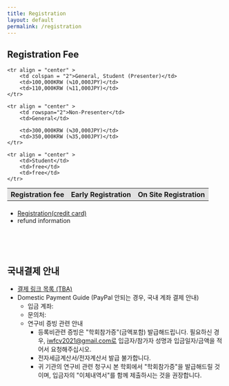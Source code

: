 ```yaml
---
title: Registration
layout: default
permalink: /registration
---
```


## Registration Fee

<div>
  <table style= "margin: auto">
    <th colspan = "2" style = "background-color: #E2E2E2">Registration fee</th>
    <th style = "background-color: #E2E2E2">Early Registration</th>
    <th style = "background-color: #E2E2E2">On Site Registration</th>

    <tr align = "center" >
        <td colspan = "2">General, Student (Presenter)</td>
        <td>100,000KRW (≒10,000JPY)</td>
        <td>110,000KRW (≒11,000JPY)</td>
    </tr>

    <tr align = "center" >
        <td rowspan="2">Non-Presenter</td>
        <td>General</td>
        
        <td>300,000KRW (≒30,000JPY)</td>
        <td>350,000KRW (≒35,000JPY)</td>
    </tr>

    <tr align = "center" >
        <td>Student</td>
        <td>free</td>
        <td>free</td>
    </tr>
  </table>
</div>
<div style="margin: 20px;"></div>

* [Registration(credit card)](#)
* refund information

<div style="margin: 30px;"></div>


<div style="height: 1rem;"></div>
<div class="hr"></div>
<div style="height: 1rem;"></div>

## 국내결제 안내
* [결제 링크 목록 (TBA)](#)
* Domestic Payment Guide (PayPal 안되는 경우, 국내 계좌 결제 안내)
  * 입금 계좌:
  * 문의처: 
  * 연구비 증빙 관련 안내
    * 등록비관련 증빙은 "학회참가증"(금액포함) 발급해드립니다. 필요하신 경우, iwfcv2021@gmail.com로 입금자/참가자 성명과 입금일자/금액을 적어서 요청해주십시오.
    * 전자세금계산서/전자계산서 발급 불가합니다. 
    * 귀 기관의 연구비 관련 청구시 본 학회에서 "학회참가증"을 발급해드릴 것이며, 입금자의 "이체내역서"를 함께 제출하시는 것을 권장합니다.

<!-- ## Hotel Registration

* 자세한 호텔 등록 정보

{%- include venue_image.html -%}
 -->
<!-- * [Reservation at offical site](https://www.utopmarina.com/view/index.do?SS_SVC_LANG_CODE=ENG) -->
